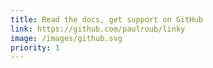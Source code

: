 ```yaml
---
title: Read the docs, get support on GitHub
link: https://github.com/paulroub/linky
image: /images/github.svg
priority: 1
---
```

